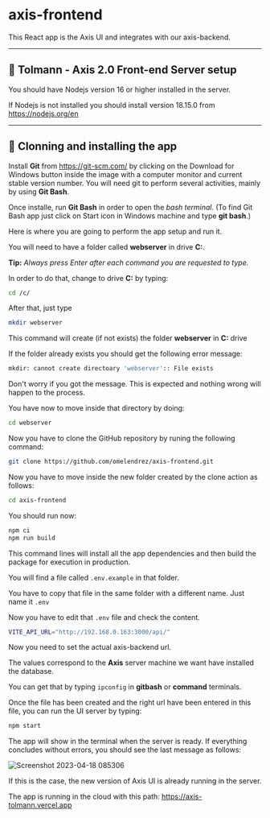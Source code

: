 # axis-frontend

This React app is the Axis UI and integrates with our axis-backend.

---

## 🔵 Tolmann - Axis 2.0 Front-end Server setup

You should have Nodejs version 16 or higher installed in the server.

If Nodejs is not installed you should install version 18.15.0 from https://nodejs.org/en

---

## 🔵 Clonning and installing the app

Install **Git** from https://git-scm.com/ by clicking on the Download for Windows button inside the image with a computer monitor and current stable version number. You will need git to perform several activities, mainly by using **Git Bash**.

Once installe, run **Git Bash** in order to open the _bash terminal_. (To find Git Bash app just click on Start icon in Windows machine and type **git bash**.)

Here is where you are going to perform the app setup and run it.

You will need to have a folder called **webserver** in drive **C:**.

**Tip:** _Always press Enter after each command you are requested to type._

In order to do that, change to drive **C:** by typing:

```bash
cd /c/
```

After that, just type

```bash
mkdir webserver
```

This command will create (if not exists) the folder **webserver** in **C:** drive

If the folder already exists you should get the following error message:

```bash
mkdir: cannot create directoary 'webserver':: File exists
```

Don't worry if you got the message. This is expected and nothing wrong will happen to the process.

You have now to move inside that directory by doing:

```bash
cd webserver
```

Now you have to clone the GitHub repository by runing the following command:

```bash
git clone https://github.com/omelendrez/axis-frontend.git
```

Now you have to move inside the new folder created by the clone action as follows:

```bash
cd axis-frontend
```

You should run now:

```bash
npm ci
npm run build
```

This command lines will install all the app dependencies and then build the package for execution in production.

You will find a file called `.env.example` in that folder.

You have to copy that file in the same folder with a different name. Just name it `.env`

Now you have to edit that `.env` file and check the content.

```bash
VITE_API_URL="http://192.168.0.163:3000/api/"
```

Now you need to set the actual axis-backend url.

The values correspond to the **Axis** server machine we want have installed the database.

You can get that by typing `ipconfig` in **gitbash** or **command** terminals.

Once the file has been created and the right url have been entered in this file, you can run the UI server by typing:

```bash
npm start
```

The app will show in the terminal when the server is ready.
If everything concludes without errors, you should see the last message as follows:

![Screenshot 2023-04-18 085306](https://user-images.githubusercontent.com/7883563/232769575-32a0c721-d4b7-4b9d-9ab1-a2283be0b789.png)

If this is the case, the new version of Axis UI is already running in the server.

The app is running in the cloud with this path: https://axis-tolmann.vercel.app
